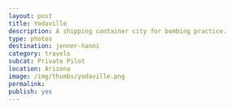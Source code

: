 ```yaml
---
layout: post
title: Yodaville
description: A shipping container city for bombing practice. 
type: photos
destination: jenner-hanni
category: travels
subcat: Private Pilot
location: Arizona
image: /img/thumbs/yodaville.png
permalink: 
publish: yes
---
```


<p><a href="https://jenner.smugmug.com/North-America/Yodaville/i-WCcWV97/0/M/3-M.jpg">
<img src="https://jenner.smugmug.com/North-America/Yodaville/i-WCcWV97/0/M/3-Ti.jpg" alt=""></a></p>

<p><a href="https://jenner.smugmug.com/North-America/Yodaville/i-qFL5FsD/0/M/2-M.jpg">
<img src="https://jenner.smugmug.com/North-America/Yodaville/i-qFL5FsD/0/M/2-Ti.jpg" alt=""></a></p>

<p><a href="https://jenner.smugmug.com/North-America/Yodaville/i-WvCqv3X/0/M/4-M.jpg">
<img src="https://jenner.smugmug.com/North-America/Yodaville/i-WvCqv3X/0/M/4-Ti.jpg" alt=""></a></p>

<p><a href="https://jenner.smugmug.com/North-America/Yodaville/i-dvZcM5Q/0/M/5-M.jpg">
<img src="https://jenner.smugmug.com/North-America/Yodaville/i-dvZcM5Q/0/M/5-Ti.jpg" alt=""></a></p>

<p><a href="https://jenner.smugmug.com/North-America/Yodaville/i-GL8bzJH/0/M/6-M.jpg">
<img src="https://jenner.smugmug.com/North-America/Yodaville/i-GL8bzJH/0/M/6-Ti.jpg" alt=""></a></p>

<p><a href="https://jenner.smugmug.com/North-America/Yodaville/i-9ND3VLg/0/M/7-M.jpg">
<img src="https://jenner.smugmug.com/North-America/Yodaville/i-9ND3VLg/0/M/7-Ti.jpg" alt=""></a></p>

<p><a href="https://jenner.smugmug.com/North-America/Yodaville/i-WQh4Wqr/0/M/8-M.jpg">
<img src="https://jenner.smugmug.com/North-America/Yodaville/i-WQh4Wqr/0/M/8-Ti.jpg" alt=""></a></p>

<p><a href="https://jenner.smugmug.com/North-America/Yodaville/i-Fvmsc4v/0/M/9-M.jpg">
<img src="https://jenner.smugmug.com/North-America/Yodaville/i-Fvmsc4v/0/M/9-Ti.jpg" alt=""></a></p>

<p><a href="https://jenner.smugmug.com/North-America/Yodaville/i-hxxKbdp/0/M/10-M.jpg">
<img src="https://jenner.smugmug.com/North-America/Yodaville/i-hxxKbdp/0/M/10-Ti.jpg" alt=""></a></p>

<p><a href="https://jenner.smugmug.com/North-America/Yodaville/i-zxfLJpn/0/M/12-M.jpg">
<img src="https://jenner.smugmug.com/North-America/Yodaville/i-zxfLJpn/0/M/12-Ti.jpg" alt=""></a></p>

<p><a href="https://jenner.smugmug.com/North-America/Yodaville/i-4j8TsgS/0/M/19-M.jpg">
<img src="https://jenner.smugmug.com/North-America/Yodaville/i-4j8TsgS/0/M/19-Ti.jpg" alt=""></a></p>

<p><a href="https://jenner.smugmug.com/North-America/Yodaville/i-tDwd4kj/0/M/13-M.jpg">
<img src="https://jenner.smugmug.com/North-America/Yodaville/i-tDwd4kj/0/M/13-Ti.jpg" alt=""></a></p>

<p><a href="https://jenner.smugmug.com/North-America/Yodaville/i-qRjxSTj/0/M/14-M.jpg">
<img src="https://jenner.smugmug.com/North-America/Yodaville/i-qRjxSTj/0/M/14-Ti.jpg" alt=""></a></p>

<p><a href="https://jenner.smugmug.com/North-America/Yodaville/i-dVT5jSv/0/M/17-M.jpg">
<img src="https://jenner.smugmug.com/North-America/Yodaville/i-dVT5jSv/0/M/17-Ti.jpg" alt=""></a></p>

<p><a href="https://jenner.smugmug.com/North-America/Yodaville/i-LdDFnBq/0/M/20-M.jpg">
<img src="https://jenner.smugmug.com/North-America/Yodaville/i-LdDFnBq/0/M/20-Ti.jpg" alt=""></a></p>

<p><a href="https://jenner.smugmug.com/North-America/Yodaville/i-VZ6GVMV/0/M/21-M.jpg">
<img src="https://jenner.smugmug.com/North-America/Yodaville/i-VZ6GVMV/0/M/21-Ti.jpg" alt=""></a></p>

<p><a href="https://jenner.smugmug.com/North-America/Yodaville/i-n5SPMSd/0/M/22-M.jpg">
<img src="https://jenner.smugmug.com/North-America/Yodaville/i-n5SPMSd/0/M/22-Ti.jpg" alt=""></a></p>

<p><a href="https://jenner.smugmug.com/North-America/Yodaville/i-XGb99gL/0/M/23-M.jpg">
<img src="https://jenner.smugmug.com/North-America/Yodaville/i-XGb99gL/0/M/23-Ti.jpg" alt=""></a></p>

<p><a href="https://jenner.smugmug.com/North-America/Yodaville/i-TLCgT5P/0/M/24-M.jpg">
<img src="https://jenner.smugmug.com/North-America/Yodaville/i-TLCgT5P/0/M/24-Ti.jpg" alt=""></a></p>

<p><a href="https://jenner.smugmug.com/North-America/Yodaville/i-6vLxWnN/0/M/25-M.jpg">
<img src="https://jenner.smugmug.com/North-America/Yodaville/i-6vLxWnN/0/M/25-Ti.jpg" alt=""></a></p>

<p><a href="https://jenner.smugmug.com/North-America/Yodaville/i-Q5nFc3Q/0/M/26-M.jpg">
<img src="https://jenner.smugmug.com/North-America/Yodaville/i-Q5nFc3Q/0/M/26-Ti.jpg" alt=""></a></p>

<p><a href="https://jenner.smugmug.com/North-America/Yodaville/i-sQ6gV25/0/M/27-M.jpg">
<img src="https://jenner.smugmug.com/North-America/Yodaville/i-sQ6gV25/0/M/27-Ti.jpg" alt=""></a></p>

<p><a href="https://jenner.smugmug.com/North-America/Yodaville/i-HxKdKRm/0/M/29-M.jpg">
<img src="https://jenner.smugmug.com/North-America/Yodaville/i-HxKdKRm/0/M/29-Ti.jpg" alt=""></a></p>

<p><a href="https://jenner.smugmug.com/North-America/Yodaville/i-5NqNP9m/0/M/34-M.jpg">
<img src="https://jenner.smugmug.com/North-America/Yodaville/i-5NqNP9m/0/M/34-Ti.jpg" alt=""></a></p>

<p><a href="https://jenner.smugmug.com/North-America/Yodaville/i-zCjQCmf/0/M/30-M.jpg">
<img src="https://jenner.smugmug.com/North-America/Yodaville/i-zCjQCmf/0/M/30-Ti.jpg" alt=""></a></p>

<p><a href="https://jenner.smugmug.com/North-America/Yodaville/i-9zqZXhm/0/M/35-M.jpg">
<img src="https://jenner.smugmug.com/North-America/Yodaville/i-9zqZXhm/0/M/35-Ti.jpg" alt=""></a></p>


